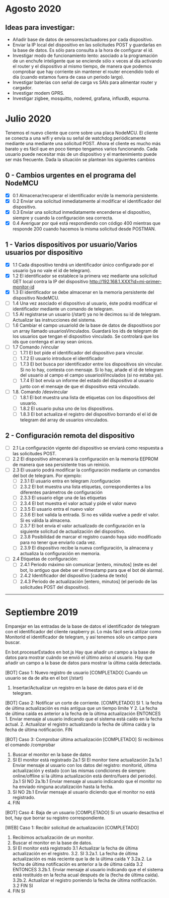 # Agosto 2020

## Ideas para investigar:

* Añadir base de datos de sensores/actuadores por cada dispositivo.
* Enviar la IP local del dispositivo en las solicitudes POST y guardarlas en la base de datos. Es sólo para consulta a la hora de configurar el id.
* Investigar modo de funcionamiento lento: asociado a la programación de un enchufe inteligente que se enciende sólo x veces al día activando el router y el dispositivo al mismo tiempo, de manera que podemos comprobar que hay corriente sin mantener el router encendido todo el día (cuando estamos fuera de casa un periodo largo).
* Investigar baterías con señal de carga vs SAIs para alimentar router y cargador.
* Investigar modem GPRS.
* Investigar zigbee, mosquitto, nodered, grafana, influxdb, espurna.

# Julio 2020

Tenemos el nuevo cliente que corre sobre una placa NodeMCU. El cliente se conecta a una wifi y envía su señal de watchdog periódicamente mediante una mediante una solicitud POST.
Ahora el cliente es mucho más barato y es fácil que en poco tiempo tengamos varios funcionando. Cada usuario puede necesitar más de un dispositivo y el mantenimiento puede ser más frecuente. Dada la situación se plantean los siguientes cambios

## 0 - Cambios urgentes en el programa del NodeMCU
- [x] 0.1 Almacenar/recuperar el identificador en/de la memoria persistente.
- [x] 0.2 Enviar una solicitud inmediatamente al modificar el identificador del dispositivo.
- [x] 0.3 Enviar una solicitud inmediatamente encenderse el dispositivo, siempre y cuando la configuración sea correcta.
- [x] 0.4 Averiguar por qué está respondiendo con código 400 mientras que responde 200 cuando hacemos la misma solicitud desde POSTMAN.

## 1 - Varios dispositivos por usuario/Varios usuarios por dispositivo
- [x] 1.1 Cada dispositivo tendrá un identificador único configurado por el usuario (ya no vale el id de telegram).
- [x] 1.2 El identificador se establece la primera vez mediante una solicitud GET local contra la IP del dispositivo http://192.168.1.XXX?id=mi-primer-monitor-id
- [x] 1.3 El identificador se debe almacenar en la memoria persistente del dispositivo NodeMCU.
- [ ] 1.4 Una vez asociado el dispositivo al usuario, éste podrá modificar el identificador mediante un comando de telegram.
- [ ] 1.5 Al registrarse un usuario (/start) ya no le decimos su id de telegram. Actualizar las instrucciones del sistema.
- [ ] 1.6 Cambiar el campo usuarioId de la base de datos de dispositivos por un array llamado usuariosVinculados. Guardará los ids de telegram de los usuarios que tengan el dispositivo vinculado. Se controlará que los ids que contenga el array sean únicos.
- [ ] 1.7 Comando /vincular
  - [ ] 1.7.1 El bot pide el identificador del dispositivo para vincular.
  - [ ] 1.7.2 El usuario introduce el identificador
  - [ ] 1.7.3 El bot busca por identificador entre los dispositivos sin vincular. Si no lo hay, contesta con mensaje. Si lo hay, añade el id de telegram del usuario al campo el campo usuariosVinculados (si no estaba ya).
  - [ ] 1.7.4 El bot envía un informe del estado del dispositivo al usuario junto con el mensaje de que el dispositivo está vinculado.
- [ ] 1.8. Comando /desvincular
  - [ ] 1.8.1 El bot muestra una lista de etiquetas con los dispositivos del usuario.
  - [ ] 1.8.2 El usuario pulsa uno de los dispositivos.
  - [ ] 1.8.3 El bot actualiza el registro del dispositivo borrando el el id de telegram del array de usuarios vinculados.

## 2 - Configuración remota del dispositivo
- [ ] 2.1 La configuración vigente del dispositivo se enviará como respuesta a las solicitudes POST.
- [ ] 2.2 El dispositivo almacenará la configuración en la memoria EEPROM de manera que sea persistente tras un reinicio.
- [ ] 2.3 El usuario podrá modificar la configuración mediante un comandos del bot de telegram. Por ejemplo:
    - [ ] 2.3.1 El usuario entra en telegram /configuracion <monitor-id> 
    - [ ] 2.3.2 El bot muestra una lista etiquetas, correspondientes a los diferentes parámetros de configuración
    - [ ] 2.3.3 El usuario elige una de las etiquetas
    - [ ] 2.3.4 El bot muestra el valor actual y pide el valor nuevo
    - [ ] 2.3.5 El usuario entra el nuevo valor
    - [ ] 2.3.6 El bot valida la entrada. Si no es válida vuelve a pedir el valor. Si es válida la almacena.
    - [ ] 2.3.7 El bot envía el valor actualizado de configuración en la siguiente solicitud de actualización del dispositivo.
    - [ ] 2.3.8 Posibilidad de marcar el registro cuando haya sido modificado para no tener que enviarlo cada vez.
    - [ ] 2.3.9 El dispositivo recibe la nueva configuración, la almacena y actualiza la configuración en memoria.
- [ ] 2.4 Etiquetas de configuración:
    - [ ] 2.4.1 Periodo máximo sin comunicar [entero, minutos] (este es del bot, lo antiguo que debe ser el timestamp para que el bot dé alarma).
    - [ ] 2.4.2 Identificador del dispositivo [cadena de texto]
    - [ ] 2.4.3 Periodo de actualización [entero, minutos] (el periodo de las solicitudes POST del dispositivo).

---

# Septiembre 2019
Emparejar en las entradas de la base de datos el identificador de telegram con el identificador del cliente raspberry pi.
Lo más fácil sería utilizar como MonitorId el identificador de telegram, y así tenemos sólo un campo para buscar.

En bot.procesarEstados en bot.js
Hay que añadir un campo a la base de datos para mostrar cuándo se envió el último aviso al usuario.
Hay que añadir un campo a la base de datos para mostrar la última caída detectada.

[BOT] Caso 1: Nuevo registro de usuario [COMPLETADO]
Cuando un usuario se da de alta en el bot (/start)
1. Insertar/Actualizar un registro en la base de datos para el id de telegram.

[BOT] Caso 2: Notificar un corte de corriente. [COMPLETADO]
SI
    1. la fecha de última actualización es más antigua que un tiempo límite
    Y
    2. La fecha de última caída es anterior a la fecha de la última actualización
ENTONCES
    1. Enviar mensaje al usuario indicando que el sistema está caído en la fecha actual.
    2. Actualizar el registro actualizando la fecha de última caída y la fecha de última notificación.
FIN

[BOT] Caso 3: Comprobar última actualización [COMPLETADO]
Si recibimos el comando /comprobar
1. Buscar el monitor en la base de datos
2. SI El monitor está registrado
    2a.1 SI El monitor tiene actualización
        2a.1a.1 Enviar mensaje al usuario con los datos del registro: monitorid, última actualización y estado (con las mismas condiciones de siempre: online/offline si la última actualización está dentro/fuera del periodo).
    2a.1 SI NO
        2a.1b.1 Enviar mensaje al usuario indicando que el monitor no ha enviado ninguna acutalización hasta la fecha.
2. SI NO
    2b.1 Enviar mensaje al usuario diciendo que el monitor no está registrado.
2. FIN

[BOT] Caso 4: Baja de un usuario [COMPLETADO]
Si un usuario desactiva el bot, hay que borrar su registro correspondiente.

[WEB] Caso 1: Recibir solicitud de actualización [COMPLETADO]
1. Recibimos actualización de un monitor.
2. Buscar el monitor en la base de datos.
3. SI El monitor está registrado
    3.1 Actualizar la fecha de última actualización en el registro.
    3.2. SI
        3.2a.1. La fecha de última actualización es más reciente que la de la última caída
        Y
        3.2a.2. La fecha de última notificación es anterior a la de última caída
    3.2 ENTONCES
        3.2b.1. Enviar mensaje al usuario indicando que el el sistema está restituido en la fecha acual después de la (fecha de última caída).
        3.2b.2. Actualizar el registro poniendo la fecha de última notificación.
    3.2 FIN SI
3. FIN SI